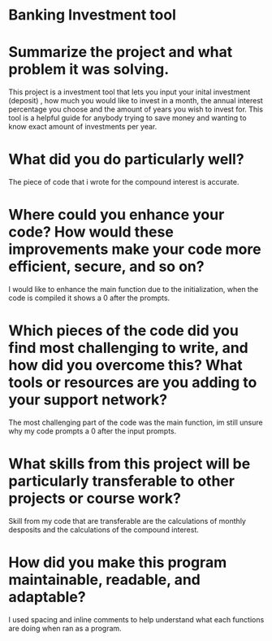 # Banking Investment tool 

# Summarize the project and what problem it was solving.
This project is a investment tool that lets you input your inital investment (deposit) , how much you would like to invest in a month, the annual interest percentage you choose and the amount of years you wish to invest for. This tool is a helpful guide for anybody trying to save money and wanting to know exact amount of investments per year. 

# What did you do particularly well?
The piece of code that i wrote for the compound interest is accurate.

# Where could you enhance your code? How would these improvements make your code more efficient, secure, and so on?
I would like to enhance the main function due to the initialization, when the code is compiled it shows a 0 after the prompts.

# Which pieces of the code did you find most challenging to write, and how did you overcome this? What tools or resources are you adding to your support network? 
The most challenging part of the code was the main function, im still unsure why my code prompts a 0 after the input prompts. 
 
# What skills from this project will be particularly transferable to other projects or course work?
Skill from my code that are transferable are the calculations of monthly desposits and the calculations of the compound interest.

# How did you make this program maintainable, readable, and adaptable?
I used spacing and inline comments to help understand what each functions are doing when ran as a program.
